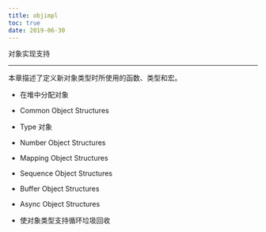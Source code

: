 ```yaml
---
title: objimpl
toc: true
date: 2019-06-30
---
```

对象实现支持
************

本章描述了定义新对象类型时所使用的函数、类型和宏。

* 在堆中分配对象

* Common Object Structures

* Type 对象

* Number Object Structures

* Mapping Object Structures

* Sequence Object Structures

* Buffer Object Structures

* Async Object Structures

* 使对象类型支持循环垃圾回收
